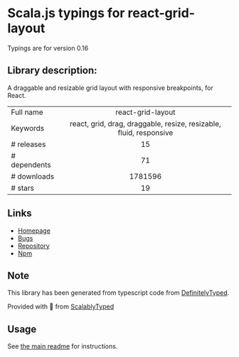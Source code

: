 
# Scala.js typings for react-grid-layout

Typings are for version 0.16

## Library description:
A draggable and resizable grid layout with responsive breakpoints, for React.

|                    |                 |
| ------------------ | :-------------: |
| Full name          | react-grid-layout |
| Keywords           | react, grid, drag, draggable, resize, resizable, fluid, responsive |
| # releases         | 15 |
| # dependents       | 71 |
| # downloads        | 1781596 |
| # stars            | 19 |

## Links
- [Homepage](https://github.com/STRML/react-grid-layout)
- [Bugs](https://github.com/STRML/react-grid-layout/issues)
- [Repository](https://github.com/STRML/react-grid-layout)
- [Npm](https://www.npmjs.com/package/react-grid-layout)
    


## Note
This library has been generated from typescript code from [DefinitelyTyped](https://definitelytyped.org).

Provided with :purple_heart: from [ScalablyTyped](https://github.com/oyvindberg/ScalablyTyped)

## Usage
See [the main readme](../../readme.md) for instructions.


